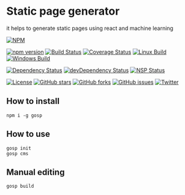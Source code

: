 # Static page generator


it helps to generate static pages using react and machine learning

[![NPM](https://nodei.co/npm/gosp.png)](https://npmjs.org/package/gosp)

[![npm version](https://badge.fury.io/js/gosp.svg)](https://badge.fury.io/js/gosp)
[![Build Status](https://travis-ci.org/evheniy/gosp.svg?branch=master)](https://travis-ci.org/evheniy/gosp)
[![Coverage Status](https://coveralls.io/repos/github/evheniy/gosp/badge.svg?branch=master)](https://coveralls.io/github/evheniy/gosp?branch=master)
[![Linux Build](https://img.shields.io/travis/evheniy/gosp/master.svg?label=linux)](https://travis-ci.org/evheniy/)
[![Windows Build](https://img.shields.io/appveyor/ci/evheniy/gosp/master.svg?label=windows)](https://ci.appveyor.com/project/evheniy/gosp)

[![Dependency Status](https://david-dm.org/evheniy/gosp.svg)](https://david-dm.org/evheniy/gosp)
[![devDependency Status](https://david-dm.org/evheniy/gosp/dev-status.svg)](https://david-dm.org/evheniy/gosp#info=devDependencies)
[![NSP Status](https://img.shields.io/badge/NSP%20status-no%20vulnerabilities-green.svg)](https://travis-ci.org/evheniy/gosp)

[![License](https://img.shields.io/badge/license-MIT-blue.svg)](https://raw.githubusercontent.com/evheniy/gosp/master/LICENSE)
[![GitHub stars](https://img.shields.io/github/stars/evheniy/gosp.svg)](https://github.com/evheniy/gosp/stargazers)
[![GitHub forks](https://img.shields.io/github/forks/evheniy/gosp.svg)](https://github.com/evheniy/gosp/network)
[![GitHub issues](https://img.shields.io/github/issues/evheniy/gosp.svg)](https://github.com/evheniy/gosp/issues)
[![Twitter](https://img.shields.io/twitter/url/https/github.com/evheniy/gosp.svg?style=social)](https://twitter.com/intent/tweet?text=Wow:&url=%5Bobject%20Object%5D)


## How to install

    npm i -g gosp
    
## How to use

    gosp init
    gosp cms
    
## Manual editing

    gosp build
    